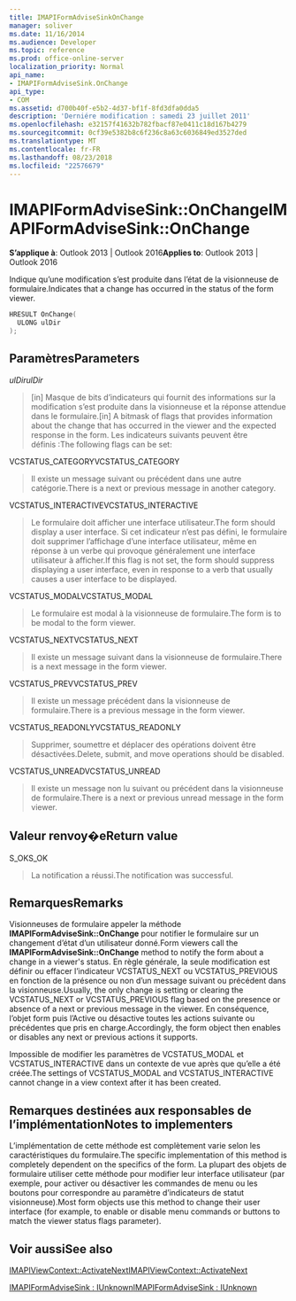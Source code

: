 ```yaml
---
title: IMAPIFormAdviseSinkOnChange
manager: soliver
ms.date: 11/16/2014
ms.audience: Developer
ms.topic: reference
ms.prod: office-online-server
localization_priority: Normal
api_name:
- IMAPIFormAdviseSink.OnChange
api_type:
- COM
ms.assetid: d700b40f-e5b2-4d37-bf1f-8fd3dfa0dda5
description: 'Derniére modification : samedi 23 juillet 2011'
ms.openlocfilehash: e32157f41632b782fbacf87e0411c18d167b4279
ms.sourcegitcommit: 0cf39e5382b8c6f236c8a63c6036849ed3527ded
ms.translationtype: MT
ms.contentlocale: fr-FR
ms.lasthandoff: 08/23/2018
ms.locfileid: "22576679"
---
```

# <a name="imapiformadvisesinkonchange"></a><span data-ttu-id="cebd7-103">IMAPIFormAdviseSink::OnChange</span><span class="sxs-lookup"><span data-stu-id="cebd7-103">IMAPIFormAdviseSink::OnChange</span></span>

  
  
<span data-ttu-id="cebd7-104">**S’applique à**: Outlook 2013 | Outlook 2016</span><span class="sxs-lookup"><span data-stu-id="cebd7-104">**Applies to**: Outlook 2013 | Outlook 2016</span></span> 
  
<span data-ttu-id="cebd7-105">Indique qu’une modification s’est produite dans l’état de la visionneuse de formulaire.</span><span class="sxs-lookup"><span data-stu-id="cebd7-105">Indicates that a change has occurred in the status of the form viewer.</span></span> 
  
```cpp
HRESULT OnChange(
  ULONG ulDir
);
```

## <a name="parameters"></a><span data-ttu-id="cebd7-106">Paramètres</span><span class="sxs-lookup"><span data-stu-id="cebd7-106">Parameters</span></span>

 <span data-ttu-id="cebd7-107">_ulDir_</span><span class="sxs-lookup"><span data-stu-id="cebd7-107">_ulDir_</span></span>
  
> <span data-ttu-id="cebd7-108">[in] Masque de bits d’indicateurs qui fournit des informations sur la modification s’est produite dans la visionneuse et la réponse attendue dans le formulaire.</span><span class="sxs-lookup"><span data-stu-id="cebd7-108">[in] A bitmask of flags that provides information about the change that has occurred in the viewer and the expected response in the form.</span></span> <span data-ttu-id="cebd7-109">Les indicateurs suivants peuvent être définis :</span><span class="sxs-lookup"><span data-stu-id="cebd7-109">The following flags can be set:</span></span>
    
<span data-ttu-id="cebd7-110">VCSTATUS_CATEGORY</span><span class="sxs-lookup"><span data-stu-id="cebd7-110">VCSTATUS_CATEGORY</span></span> 
  
> <span data-ttu-id="cebd7-111">Il existe un message suivant ou précédent dans une autre catégorie.</span><span class="sxs-lookup"><span data-stu-id="cebd7-111">There is a next or previous message in another category.</span></span> 
    
<span data-ttu-id="cebd7-112">VCSTATUS_INTERACTIVE</span><span class="sxs-lookup"><span data-stu-id="cebd7-112">VCSTATUS_INTERACTIVE</span></span> 
  
> <span data-ttu-id="cebd7-113">Le formulaire doit afficher une interface utilisateur.</span><span class="sxs-lookup"><span data-stu-id="cebd7-113">The form should display a user interface.</span></span> <span data-ttu-id="cebd7-114">Si cet indicateur n’est pas défini, le formulaire doit supprimer l’affichage d’une interface utilisateur, même en réponse à un verbe qui provoque généralement une interface utilisateur à afficher.</span><span class="sxs-lookup"><span data-stu-id="cebd7-114">If this flag is not set, the form should suppress displaying a user interface, even in response to a verb that usually causes a user interface to be displayed.</span></span> 
    
<span data-ttu-id="cebd7-115">VCSTATUS_MODAL</span><span class="sxs-lookup"><span data-stu-id="cebd7-115">VCSTATUS_MODAL</span></span> 
  
> <span data-ttu-id="cebd7-116">Le formulaire est modal à la visionneuse de formulaire.</span><span class="sxs-lookup"><span data-stu-id="cebd7-116">The form is to be modal to the form viewer.</span></span> 
    
<span data-ttu-id="cebd7-117">VCSTATUS_NEXT</span><span class="sxs-lookup"><span data-stu-id="cebd7-117">VCSTATUS_NEXT</span></span> 
  
> <span data-ttu-id="cebd7-118">Il existe un message suivant dans la visionneuse de formulaire.</span><span class="sxs-lookup"><span data-stu-id="cebd7-118">There is a next message in the form viewer.</span></span> 
    
<span data-ttu-id="cebd7-119">VCSTATUS_PREV</span><span class="sxs-lookup"><span data-stu-id="cebd7-119">VCSTATUS_PREV</span></span> 
  
> <span data-ttu-id="cebd7-120">Il existe un message précédent dans la visionneuse de formulaire.</span><span class="sxs-lookup"><span data-stu-id="cebd7-120">There is a previous message in the form viewer.</span></span> 
    
<span data-ttu-id="cebd7-121">VCSTATUS_READONLY</span><span class="sxs-lookup"><span data-stu-id="cebd7-121">VCSTATUS_READONLY</span></span> 
  
> <span data-ttu-id="cebd7-122">Supprimer, soumettre et déplacer des opérations doivent être désactivées.</span><span class="sxs-lookup"><span data-stu-id="cebd7-122">Delete, submit, and move operations should be disabled.</span></span> 
    
<span data-ttu-id="cebd7-123">VCSTATUS_UNREAD</span><span class="sxs-lookup"><span data-stu-id="cebd7-123">VCSTATUS_UNREAD</span></span> 
  
> <span data-ttu-id="cebd7-124">Il existe un message non lu suivant ou précédent dans la visionneuse de formulaire.</span><span class="sxs-lookup"><span data-stu-id="cebd7-124">There is a next or previous unread message in the form viewer.</span></span>
    
## <a name="return-value"></a><span data-ttu-id="cebd7-125">Valeur renvoy�e</span><span class="sxs-lookup"><span data-stu-id="cebd7-125">Return value</span></span>

<span data-ttu-id="cebd7-126">S_OK</span><span class="sxs-lookup"><span data-stu-id="cebd7-126">S_OK</span></span> 
  
> <span data-ttu-id="cebd7-127">La notification a réussi.</span><span class="sxs-lookup"><span data-stu-id="cebd7-127">The notification was successful.</span></span>
    
## <a name="remarks"></a><span data-ttu-id="cebd7-128">Remarques</span><span class="sxs-lookup"><span data-stu-id="cebd7-128">Remarks</span></span>

<span data-ttu-id="cebd7-129">Visionneuses de formulaire appeler la méthode **IMAPIFormAdviseSink::OnChange** pour notifier le formulaire sur un changement d’état d’un utilisateur donné.</span><span class="sxs-lookup"><span data-stu-id="cebd7-129">Form viewers call the **IMAPIFormAdviseSink::OnChange** method to notify the form about a change in a viewer's status.</span></span> <span data-ttu-id="cebd7-130">En règle générale, la seule modification est définir ou effacer l’indicateur VCSTATUS_NEXT ou VCSTATUS_PREVIOUS en fonction de la présence ou non d’un message suivant ou précédent dans la visionneuse.</span><span class="sxs-lookup"><span data-stu-id="cebd7-130">Usually, the only change is setting or clearing the VCSTATUS_NEXT or VCSTATUS_PREVIOUS flag based on the presence or absence of a next or previous message in the viewer.</span></span> <span data-ttu-id="cebd7-131">En conséquence, l’objet form puis l’Active ou désactive toutes les actions suivante ou précédentes que pris en charge.</span><span class="sxs-lookup"><span data-stu-id="cebd7-131">Accordingly, the form object then enables or disables any next or previous actions it supports.</span></span> 
  
<span data-ttu-id="cebd7-132">Impossible de modifier les paramètres de VCSTATUS_MODAL et VCSTATUS_INTERACTIVE dans un contexte de vue après que qu’elle a été créée.</span><span class="sxs-lookup"><span data-stu-id="cebd7-132">The settings of VCSTATUS_MODAL and VCSTATUS_INTERACTIVE cannot change in a view context after it has been created.</span></span>
  
## <a name="notes-to-implementers"></a><span data-ttu-id="cebd7-133">Remarques destinées aux responsables de l’implémentation</span><span class="sxs-lookup"><span data-stu-id="cebd7-133">Notes to implementers</span></span>

<span data-ttu-id="cebd7-134">L’implémentation de cette méthode est complètement varie selon les caractéristiques du formulaire.</span><span class="sxs-lookup"><span data-stu-id="cebd7-134">The specific implementation of this method is completely dependent on the specifics of the form.</span></span> <span data-ttu-id="cebd7-135">La plupart des objets de formulaire utiliser cette méthode pour modifier leur interface utilisateur (par exemple, pour activer ou désactiver les commandes de menu ou les boutons pour correspondre au paramètre d’indicateurs de statut visionneuse).</span><span class="sxs-lookup"><span data-stu-id="cebd7-135">Most form objects use this method to change their user interface (for example, to enable or disable menu commands or buttons to match the viewer status flags parameter).</span></span>
  
## <a name="see-also"></a><span data-ttu-id="cebd7-136">Voir aussi</span><span class="sxs-lookup"><span data-stu-id="cebd7-136">See also</span></span>



[<span data-ttu-id="cebd7-137">IMAPIViewContext::ActivateNext</span><span class="sxs-lookup"><span data-stu-id="cebd7-137">IMAPIViewContext::ActivateNext</span></span>](imapiviewcontext-activatenext.md)
  
[<span data-ttu-id="cebd7-138">IMAPIFormAdviseSink : IUnknown</span><span class="sxs-lookup"><span data-stu-id="cebd7-138">IMAPIFormAdviseSink : IUnknown</span></span>](imapiformadvisesinkiunknown.md)

